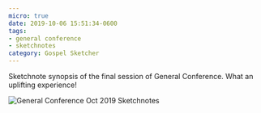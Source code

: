 ```yaml
---
micro: true
date: 2019-10-06 15:51:34-0600
tags:
- general conference
- sketchnotes
category: Gospel Sketcher
---
```


Sketchnote synopsis of the final session of General Conference. What an uplifting experience!

<img src="https://www.gospelsketcher.org/uploads/2019/3a790d4096.jpg" alt="General Conference Oct 2019 Sketchnotes" />